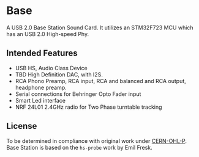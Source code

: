 # Base

A USB 2.0 Base Station Sound Card. It utilizes an
STM32F723 MCU which has an USB 2.0 High-speed Phy.

## Intended Features

- USB HS, Audio Class Device
- TBD High Definition DAC, with I2S.
- RCA Phono Preamp, RCA input, RCA and balanced and RCA output, headphone preamp.
- Serial connections for Behringer Opto Fader input
- Smart Led interface
- NRF 24L01 2.4GHz radio for Two Phase turntable tracking

## License

To be determined in compliance with original work under [CERN-OHL-P](cern_ohl_p_v2.txt).
Base Station is based on the `hs-probe` work by Emil Fresk.